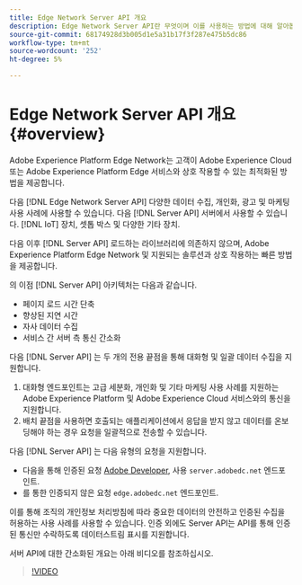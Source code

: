 ```yaml
---
title: Edge Network Server API 개요
description: Edge Network Server API란 무엇이며 이를 사용하는 방법에 대해 알아봅니다.
source-git-commit: 68174928d3b005d1e5a31b17f3f287e475b5dc86
workflow-type: tm+mt
source-wordcount: '252'
ht-degree: 5%

---
```



# Edge Network Server API 개요 {#overview}

Adobe Experience Platform Edge Network는 고객이 Adobe Experience Cloud 또는 Adobe Experience Platform Edge 서비스와 상호 작용할 수 있는 최적화된 방법을 제공합니다.

다음 [!DNL Edge Network Server API] 다양한 데이터 수집, 개인화, 광고 및 마케팅 사용 사례에 사용할 수 있습니다. 다음 [!DNL Server API] 서버에서 사용할 수 있습니다. [!DNL IoT] 장치, 셋톱 박스 및 다양한 기타 장치.

다음 이후 [!DNL Server API] 로드하는 라이브러리에 의존하지 않으며, Adobe Experience Platform Edge Network 및 지원되는 솔루션과 상호 작용하는 빠른 방법을 제공합니다.

의 이점 [!DNL Server API] 아키텍처는 다음과 같습니다.

* 페이지 로드 시간 단축
* 향상된 지연 시간
* 자사 데이터 수집
* 서비스 간 서버 측 통신 간소화

다음 [!DNL Server API] 는 두 개의 전용 끝점을 통해 대화형 및 일괄 데이터 수집을 지원합니다.

1. 대화형 엔드포인트는 고급 세분화, 개인화 및 기타 마케팅 사용 사례를 지원하는 Adobe Experience Platform 및 Adobe Experience Cloud 서비스와의 통신을 지원합니다.
2. 배치 끝점을 사용하면 호출되는 애플리케이션에서 응답을 받지 않고 데이터를 온보딩해야 하는 경우 요청을 일괄적으로 전송할 수 있습니다.

다음 [!DNL Server API] 는 다음 유형의 요청을 지원합니다.

* 다음을 통해 인증된 요청 [Adobe Developer](https://developer.adobe.com/), 사용 `server.adobedc.net` 엔드포인트.
* 를 통한 인증되지 않은 요청 `edge.adobedc.net` 엔드포인트.

이를 통해 조직의 개인정보 처리방침에 따라 중요한 데이터의 안전하고 인증된 수집을 허용하는 사용 사례를 사용할 수 있습니다. 인증 외에도 Server API는 API를 통해 인증된 통신만 수락하도록 데이터스트림 표시를 지원합니다.

서버 API에 대한 간소화된 개요는 아래 비디오를 참조하십시오.

>[!VIDEO](https://video.tv.adobe.com/v/341448/)
